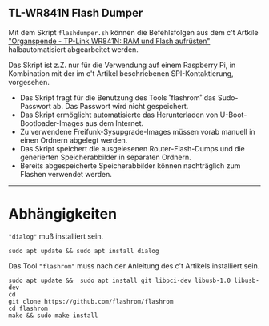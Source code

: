 ## TL-WR841N Flash Dumper
Mit dem Skript `flashdumper.sh` können die Befehlsfolgen aus dem c't Artkile ["Organspende -
TP-Link WR841N: RAM und Flash aufrüsten"](https://www.heise.de/select/ct/2019/14/1561986310067151) halbautomatisiert abgearbeitet werden.

Das Skript ist z.Z. nur für die Verwendung auf einem Raspberry Pi, in Kombination mit der im c't Artikel beschriebenen SPI-Kontaktierung, vorgesehen.


- Das Skript fragt für die Benutzung des Tools ˚flashrom˚ das Sudo-Passwort ab. Das Passwort wird nicht gespeichert.
- Das Skript ermöglicht automatisierte das Herunterladen von U-Boot-Bootloader-Images aus dem Internet.
- Zu verwendene Freifunk-Sysupgrade-Images müssen vorab manuell in einen Ordnern abgelegt werden.
- Das Skript speichert die ausgelesenen Router-Flash-Dumps und die generierten Speicherabbilder in separaten Ordnern.
- Bereits abgespeicherte Speicherabbilder können nachträglich zum Flashen verwendet werden.

---

# Abhängigkeiten
`"dialog"` muß installiert sein.
```
sudo apt update && sudo apt install dialog
```

Das Tool `"flashrom"` muss nach der Anleitung des c't Artikels installiert sein.
```
sudo apt update &&  sudo apt install git libpci-dev libusb-1.0 libusb-dev
cd
git clone https://github.com/flashrom/flashrom
cd flashrom
make && sudo make install
```
